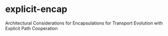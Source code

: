 # explicit-encap
Architectural Considerations for Encapsulations for Transport Evolution with Explicit Path Cooperation
